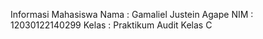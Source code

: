 Informasi Mahasiswa
Nama  : Gamaliel Justein Agape
NIM   : 12030122140299
Kelas : Praktikum Audit Kelas C
